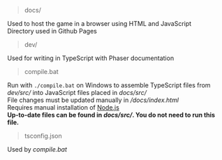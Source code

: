 > docs/

Used to host the game in a browser using HTML and JavaScript    
Directory used in Github Pages   
    
> dev/

Used for writing in TypeScript with Phaser documentation    
    
> compile.bat

Run with `./compile.bat` on Windows to assemble TypeScript files from *dev/src/* into JavaScript files placed in *docs/src/*    
File changes must be updated manually in */docs/index.html*    
Requires manual installation of [Node.js](https://nodejs.org/en/download/)   
__Up-to-date files can be found in *docs/src/*. You do not need to run this file.__   
    
> tsconfig.json

Used by *compile.bat* 